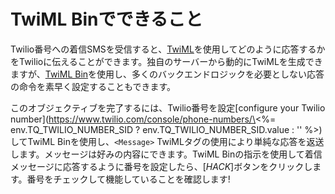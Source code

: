 # TwiML Binでできること

Twilio番号への着信SMSを受信すると、[TwiML](https://www.twilio.com/docs/sms/twiml)を使用してどのように応答するかをTwilioに伝えることができます。独自のサーバーから動的にTwiMLを生成できますが、[TwiML Bin](https://www.twilio.com/console/twiml-bins)を使用し、多くのバックエンドロジックを必要としない応答の命令を素早く設定することもできます。

このオブジェクティブを完了するには、Twilio番号を設定\[configure your Twilio number](https://www.twilio.com/console/phone-numbers/\<%= env.TQ_TWILIO_NUMBER_SID ? env.TQ_TWILIO_NUMBER_SID.value : '' %>)してTwiML Binを使用し、`<Message>` TwiMLタグの使用により単純な応答を返送します。メッセージは好みの内容にできます。TwiML Binの指示を使用して着信メッセージに応答するように番号を設定したら、[*HACK*]ボタンをクリックします。番号をチェックして機能していることを確認します!